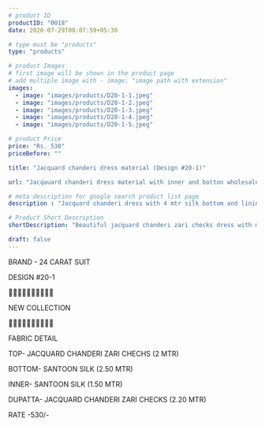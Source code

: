 ```yaml
---
# product ID
productID: "0018"
date: 2020-07-29T08:07:59+05:30

# type must be "products"
type: "products"

# product Images
# first image will be shown in the product page
# add multiple image with - image: "image path with extension"
images:
  - image: "images/products/D20-1-1.jpeg"
  - image: "images/products/D20-1-2.jpeg"
  - image: "images/products/D20-1-3.jpeg"
  - image: "images/products/D20-1-4.jpeg"
  - image: "images/products/D20-1-5.jpeg"

# product Price
price: "Rs. 530"
priceBefore: ""

title: "Jacquard chanderi dress material (Design #20-1)"

url: "Jacqauard chanderi dress material with inner and botton wholesale"

# meta description for google search product list page
description : "Jacquard chanderi dress with 4 mtr silk bottom and lining with matching chanderi zari dupatta"

# Product Short Description
shortDescription: "Beautiful jacquard chanderi zari checks dress with matching 4 mtr bottom plus lining and chanderi zari checks dupatta."

draft: false
---
```

BRAND - 24 CARAT SUIT

DESIGN #20-1

💐💐💐💐💐💐💐💐💐💐

NEW COLLECTION

🌷🌷🌷🌷🌷🌷🌷🌷🌷🌷

FABRIC DETAIL

TOP- JACQUARD CHANDERI ZARI CHECHS (2 MTR)

BOTTOM- SANTOON SILK (2.50 MTR)

INNER- SANTOON SILK (1.50 MTR)

DUPATTA- JACQUARD CHANDERI ZARI CHECKS (2.20 MTR)

RATE -530/-
